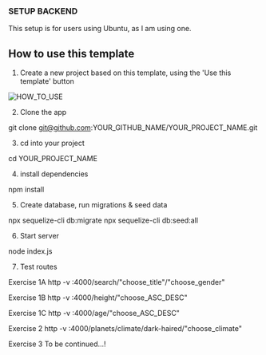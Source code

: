 ### SETUP BACKEND

This setup is for users using Ubuntu, as I am using one.

## How to use this template

1. Create a new project based on this template, using the 'Use this template' button

![HOW_TO_USE](https://user-images.githubusercontent.com/20372832/77003323-70966180-695d-11ea-8abe-b362d57135f3.gif)

2. Clone the app

git clone git@github.com:YOUR_GITHUB_NAME/YOUR_PROJECT_NAME.git

3. cd into your project

cd YOUR_PROJECT_NAME

4. install dependencies

npm install

5. Create database, run migrations & seed data

npx sequelize-cli db:migrate
npx sequelize-cli db:seed:all

6. Start server

node index.js

7. Test routes

Exercise 1A
http -v :4000/search/"choose_title"/"choose_gender"

Exercise 1B
http -v :4000/height/"choose_ASC_DESC"

Exercise 1C
http -v :4000/age/"choose_ASC_DESC"

Exercise 2
http -v :4000/planets/climate/dark-haired/"choose_climate"

Exercise 3
To be continued...!
